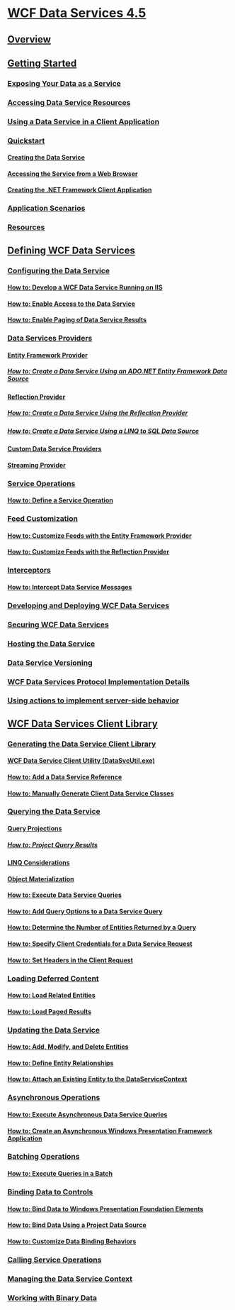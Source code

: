 # [WCF Data Services 4.5](index.md)
## [Overview](wcf-data-services-overview.md)
## [Getting Started](getting-started-with-wcf-data-services.md)
### [Exposing Your Data as a Service](exposing-your-data-as-a-service-wcf-data-services.md)
### [Accessing Data Service Resources](accessing-data-service-resources-wcf-data-services.md)
### [Using a Data Service in a Client Application](using-a-data-service-in-a-client-application-wcf-data-services.md)
### [Quickstart](quickstart-wcf-data-services.md)
#### [Creating the Data Service](creating-the-data-service.md)
#### [Accessing the Service from a Web Browser](accessing-the-service-from-a-web-browser-wcf-data-services-quickstart.md)
#### [Creating the .NET Framework Client Application](creating-the-dotnet-client-application-wcf-data-services-quickstart.md)
### [Application Scenarios](application-scenarios-wcf-data-services.md)
### [Resources](wcf-data-services-resources.md)
## [Defining WCF Data Services](defining-wcf-data-services.md)
### [Configuring the Data Service](configuring-the-data-service-wcf-data-services.md)
#### [How to: Develop a WCF Data Service Running on IIS](how-to-develop-a-wcf-data-service-running-on-iis.md)
#### [How to: Enable Access to the Data Service](how-to-enable-access-to-the-data-service-wcf-data-services.md)
#### [How to: Enable Paging of Data Service Results](how-to-enable-paging-of-data-service-results-wcf-data-services.md)
### [Data Services Providers](data-services-providers-wcf-data-services.md)
#### [Entity Framework Provider](entity-framework-provider-wcf-data-services.md)
##### [How to: Create a Data Service Using an ADO.NET Entity Framework Data Source](create-a-data-service-using-an-adonet-ef-data-wcf.md)
#### [Reflection Provider](reflection-provider-wcf-data-services.md)
##### [How to: Create a Data Service Using the Reflection Provider](create-a-data-service-using-rp-wcf-data-services.md)
##### [How to: Create a Data Service Using a LINQ to SQL Data Source](create-a-data-service-using-linq-to-sql-wcf.md)
#### [Custom Data Service Providers](custom-data-service-providers-wcf-data-services.md)
#### [Streaming Provider](streaming-provider-wcf-data-services.md)
### [Service Operations](service-operations-wcf-data-services.md)
#### [How to: Define a Service Operation](how-to-define-a-service-operation-wcf-data-services.md)
### [Feed Customization](feed-customization-wcf-data-services.md)
#### [How to: Customize Feeds with the Entity Framework Provider](how-to-customize-feeds-with-ef-provider-wcf-data-services.md)
#### [How to: Customize Feeds with the Reflection Provider](how-to-customize-feeds-with-the-reflection-provider-wcf-data-services.md)
### [Interceptors](interceptors-wcf-data-services.md)
#### [How to: Intercept Data Service Messages](how-to-intercept-data-service-messages-wcf-data-services.md)
### [Developing and Deploying WCF Data Services](developing-and-deploying-wcf-data-services.md)
### [Securing WCF Data Services](securing-wcf-data-services.md)
### [Hosting the Data Service](hosting-the-data-service-wcf-data-services.md)
### [Data Service Versioning](data-service-versioning-wcf-data-services.md)
### [WCF Data Services Protocol Implementation Details](wcf-data-services-protocol-implementation-details.md)
### [Using actions to implement server-side behavior](using-actions-to-implement-server-side-behavior.md)
## [WCF Data Services Client Library](wcf-data-services-client-library.md)
### [Generating the Data Service Client Library](generating-the-data-service-client-library-wcf-data-services.md)
#### [WCF Data Service Client Utility (DataSvcUtil.exe)](wcf-data-service-client-utility-datasvcutil-exe.md)
#### [How to: Add a Data Service Reference](how-to-add-a-data-service-reference-wcf-data-services.md)
#### [How to: Manually Generate Client Data Service Classes](how-to-manually-generate-client-data-service-classes-wcf-data-services.md)
### [Querying the Data Service](querying-the-data-service-wcf-data-services.md)
#### [Query Projections](query-projections-wcf-data-services.md)
##### [How to: Project Query Results](how-to-project-query-results-wcf-data-services.md)
#### [LINQ Considerations](linq-considerations-wcf-data-services.md)
#### [Object Materialization](object-materialization-wcf-data-services.md)
#### [How to: Execute Data Service Queries](how-to-execute-data-service-queries-wcf-data-services.md)
#### [How to: Add Query Options to a Data Service Query](how-to-add-query-options-to-a-data-service-query-wcf-data-services.md)
#### [How to: Determine the Number of Entities Returned by a Query](number-of-entities-returned-by-a-query-wcf.md)
#### [How to: Specify Client Credentials for a Data Service Request](specify-client-creds-for-a-data-service-request-wcf.md)
#### [How to: Set Headers in the Client Request](how-to-set-headers-in-the-client-request-wcf-data-services.md)
### [Loading Deferred Content](loading-deferred-content-wcf-data-services.md)
#### [How to: Load Related Entities](how-to-load-related-entities-wcf-data-services.md)
#### [How to: Load Paged Results](how-to-load-paged-results-wcf-data-services.md)
### [Updating the Data Service](updating-the-data-service-wcf-data-services.md)
#### [How to: Add, Modify, and Delete Entities](how-to-add-modify-and-delete-entities-wcf-data-services.md)
#### [How to: Define Entity Relationships](how-to-define-entity-relationships-wcf-data-services.md)
#### [How to: Attach an Existing Entity to the DataServiceContext](attach-an-existing-entity-to-dc-wcf-data.md)
### [Asynchronous Operations](asynchronous-operations-wcf-data-services.md)
#### [How to: Execute Asynchronous Data Service Queries](how-to-execute-asynchronous-data-service-queries-wcf-data-services.md)
#### [How to: Create an Asynchronous Windows Presentation Framework Application](create-an-asynchronous-wpf-application-wcf-data-services.md)
### [Batching Operations](batching-operations-wcf-data-services.md)
#### [How to: Execute Queries in a Batch](how-to-execute-queries-in-a-batch-wcf-data-services.md)
### [Binding Data to Controls](binding-data-to-controls-wcf-data-services.md)
#### [How to: Bind Data to Windows Presentation Foundation Elements](bind-data-to-wpf-elements-wcf-data-services.md)
#### [How to: Bind Data Using a Project Data Source](how-to-bind-data-using-a-project-data-source-wcf-data-services.md)
#### [How to: Customize Data Binding Behaviors](how-to-customize-data-binding-behaviors-wcf-data-services.md)
### [Calling Service Operations](calling-service-operations-wcf-data-services.md)
### [Managing the Data Service Context](managing-the-data-service-context-wcf-data-services.md)
### [Working with Binary Data](working-with-binary-data-wcf-data-services.md)
